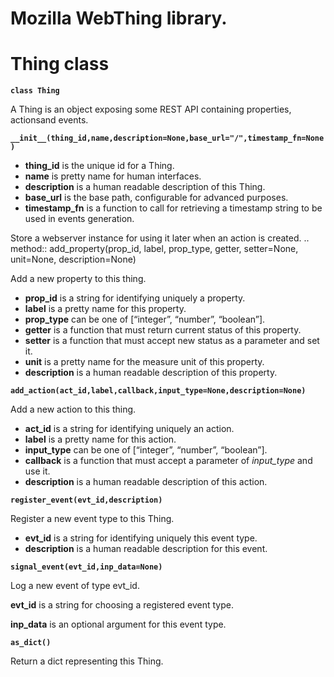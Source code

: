 # Mozilla WebThing library.

# Thing class


**`class Thing`**

A Thing is an object exposing some REST API containing properties, actionsand events.


**`__init__(thing_id,name,description=None,base_url="/",timestamp_fn=None)`**

-	**thing_id** is the unique id for a Thing.
-	**name** is pretty name for human interfaces.
-	**description** is a human readable description of this Thing.
-	**base_url** is the base path, configurable for advanced purposes.
-	**timestamp_fn** is a function to call for retrieving a timestamp string to be used in events generation.

Store a webserver instance for using it later when an action is created. ..  method:: add_property(prop_id, label, prop_type, getter, setter=None, unit=None, description=None)

Add a new property to this thing.


-	**prop_id** is a string for identifying uniquely a property.
-	**label** is a pretty name for this property.
-	**prop_type** can be one of [“integer”, “number”, “boolean”].
-	**getter** is a function that must return current status of this property.
-	**setter** is a function that must accept new status as a parameter and set it.
-	**unit** is a pretty name for the measure unit of this property.
-	**description** is a human readable description of this property.


**`add_action(act_id,label,callback,input_type=None,description=None)`**

Add a new action to this thing.

-	**act_id** is a string for identifying uniquely an action.
-	**label** is a pretty name for this action.
-	**input_type** can be one of [“integer”, “number”, “boolean”].
-	**callback** is a function that must accept a parameter of *input_type* and use it.
-	**description** is a human readable description of this action.


**`register_event(evt_id,description)`**

Register a new event type to this Thing.


-	**evt_id** is a string for identifying uniquely this event type.
-	**description** is a human readable description for this event.


**`signal_event(evt_id,inp_data=None)`**

Log a new event of type evt_id.


**evt_id** is a string for choosing a registered event type.


**inp_data** is an optional argument for this event type.


**`as_dict()`**

Return a dict representing this Thing.
<!--stackedit_data:
eyJoaXN0b3J5IjpbOTU5MjU5NTUwLC0xMzA0MjA4NzYwXX0=
-->